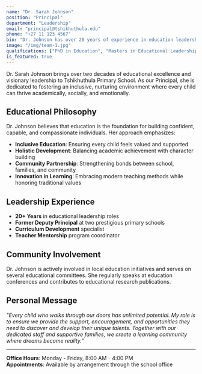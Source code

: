 ```yaml
---
name: "Dr. Sarah Johnson"
position: "Principal"
department: "Leadership"
email: "principal@tshikhuthula.edu"
phone: "+27 11 123 4567"
bio: "Dr. Johnson has over 20 years of experience in education leadership and is passionate about creating an inclusive learning environment."
image: "/img/team-1.jpg"
qualifications: ["PhD in Education", "Masters in Educational Leadership"]
is_featured: true
---
```


Dr. Sarah Johnson brings over two decades of educational excellence and visionary leadership to Tshikhuthula Primary School. As our Principal, she is dedicated to fostering an inclusive, nurturing environment where every child can thrive academically, socially, and emotionally.

## Educational Philosophy

Dr. Johnson believes that education is the foundation for building confident, capable, and compassionate individuals. Her approach emphasizes:

- **Inclusive Education**: Ensuring every child feels valued and supported
- **Holistic Development**: Balancing academic achievement with character building
- **Community Partnership**: Strengthening bonds between school, families, and community
- **Innovation in Learning**: Embracing modern teaching methods while honoring traditional values

## Leadership Experience

- **20+ Years** in educational leadership roles
- **Former Deputy Principal** at two prestigious primary schools
- **Curriculum Development** specialist
- **Teacher Mentorship** program coordinator

## Community Involvement

Dr. Johnson is actively involved in local education initiatives and serves on several educational committees. She regularly speaks at education conferences and contributes to educational research publications.

## Personal Message

*"Every child who walks through our doors has unlimited potential. My role is to ensure we provide the support, encouragement, and opportunities they need to discover and develop their unique talents. Together with our dedicated staff and supportive families, we create a learning community where dreams become reality."*

---

**Office Hours**: Monday - Friday, 8:00 AM - 4:00 PM  
**Appointments**: Available by arrangement through the school office